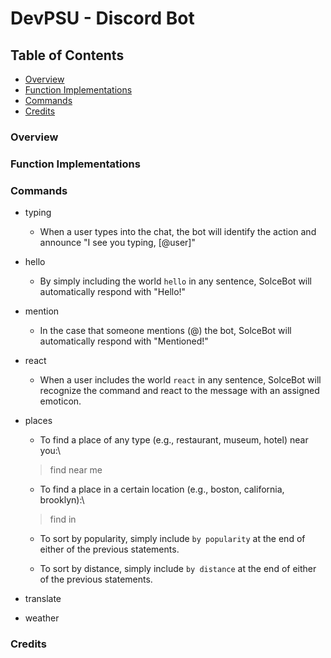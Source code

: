 # DevPSU - Discord Bot

## Table of Contents
* [Overview](https://github.com/nic-che/dev_chatbot#overview)
* [Function Implementations](https://github.com/nic-che/dev_chatbot#function-implementations)
* [Commands](https://github.com/nic-che/dev_chatbot#commands)
* [Credits](https://github.com/nic-che/dev_chatbot#credits)

### Overview

### Function Implementations

### Commands

- typing
    - When a user types into the chat, the bot will identify the action and announce "I see you typing, [@user]"

- hello
    - By simply including the world `hello` in any sentence, SolceBot will automatically respond with "Hello!"

- mention
    - In the case that someone mentions (@) the bot, SolceBot will automatically respond with "Mentioned!"

- react
    - When a user includes the world `react` in any sentence, SolceBot will recognize the command and react to the message with an assigned emoticon.

- places
    - To find a place of any type (e.g., restaurant, museum, hotel) near you:\
    > find <place> near me

    - To find a place in a certain location (e.g., boston, california, brooklyn):\
    > find <place> in <location>

    - To sort by popularity, simply include `by popularity` at the end of either of the previous statements.

    - To sort by distance, simply include `by distance` at the end of either of the previous statements.

- translate


- weather



### Credits
